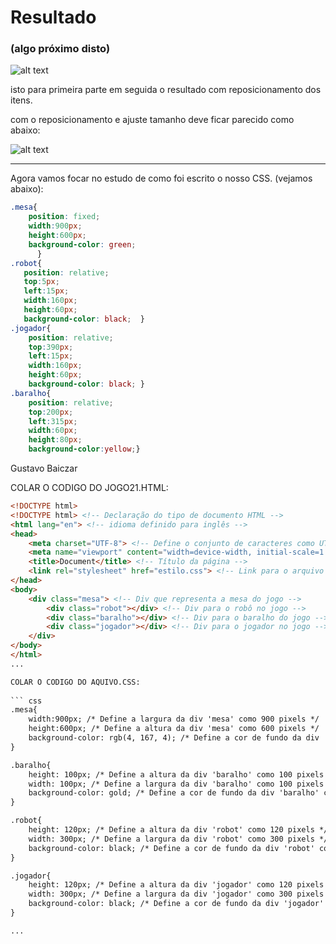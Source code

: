 # Resultado
### (algo próximo disto)

![alt text](image.png)

isto para primeira parte em seguida o resultado com reposicionamento dos itens.

com o reposicionamento e ajuste tamanho  deve ficar parecido como abaixo:

![alt text](image-1.png)

<hr>

Agora vamos focar no estudo de como foi escrito o nosso CSS. (vejamos abaixo):

``` css
.mesa{
    position: fixed;
    width:900px;
    height:600px;
    background-color: green;
      }
.robot{
   position: relative;
   top:5px;
   left:15px;
   width:160px;
   height:60px;
   background-color: black;  }      
.jogador{
    position: relative;
    top:390px;
    left:15px;
    width:160px;
    height:60px;
    background-color: black; }   
.baralho{
    position: relative;
    top:200px;
    left:315px;
    width:60px;
    height:80px;
    background-color:yellow;}   
```

Gustavo Baiczar

COLAR O CODIGO DO JOGO21.HTML:
```html
<!DOCTYPE html>
<!DOCTYPE html> <!-- Declaração do tipo de documento HTML -->
<html lang="en"> <!-- idioma definido para inglês -->
<head>
    <meta charset="UTF-8"> <!-- Define o conjunto de caracteres como UTF-8 para suportar caracteres especiais -->
    <meta name="viewport" content="width=device-width, initial-scale=1.0"> <!-- Configura a viewport para dispositivos móveis -->
    <title>Document</title> <!-- Título da página -->
    <link rel="stylesheet" href="estilo.css"> <!-- Link para o arquivo de estilo externo -->
</head>
<body>
    <div class="mesa"> <!-- Div que representa a mesa do jogo -->
        <div class="robot"></div> <!-- Div para o robô no jogo -->
        <div class="baralho"></div> <!-- Div para o baralho do jogo -->
        <div class="jogador"></div> <!-- Div para o jogador no jogo -->
    </div>
</body>
</html>
...

COLAR O CODIGO DO AQUIVO.CSS:
                
``` css
.mesa{
    width:900px; /* Define a largura da div 'mesa' como 900 pixels */
    height:600px; /* Define a altura da div 'mesa' como 600 pixels */
    background-color: rgb(4, 167, 4); /* Define a cor de fundo da div 'mesa' como verde */
}

.baralho{
    height: 100px; /* Define a altura da div 'baralho' como 100 pixels */
    width: 100px; /* Define a largura da div 'baralho' como 100 pixels */
    background-color: gold; /* Define a cor de fundo da div 'baralho' como dourado */
}

.robot{
    height: 120px; /* Define a altura da div 'robot' como 120 pixels */
    width: 300px; /* Define a largura da div 'robot' como 300 pixels */
    background-color: black; /* Define a cor de fundo da div 'robot' como preto */
}

.jogador{
    height: 120px; /* Define a altura da div 'jogador' como 120 pixels */
    width: 300px; /* Define a largura da div 'jogador' como 300 pixels */
    background-color: black; /* Define a cor de fundo da div 'jogador' como preto */
}

...
